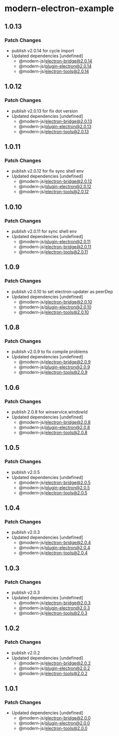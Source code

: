 # modern-electron-example

## 1.0.13

### Patch Changes

- publish v2.0.14 for cycle import
- Updated dependencies [undefined]
  - @modern-js/electron-bridge@2.0.14
  - @modern-js/plugin-electron@2.0.14
  - @modern-js/electron-tools@2.0.14

## 1.0.12

### Patch Changes

- publish v2.0.13 for fix dot version
- Updated dependencies [undefined]
  - @modern-js/electron-bridge@2.0.13
  - @modern-js/plugin-electron@2.0.13
  - @modern-js/electron-tools@2.0.13

## 1.0.11

### Patch Changes

- publish v2.0.12 for fix sync shell env
- Updated dependencies [undefined]
  - @modern-js/electron-bridge@2.0.12
  - @modern-js/plugin-electron@2.0.12
  - @modern-js/electron-tools@2.0.12

## 1.0.10

### Patch Changes

- publish v2.0.11 for sync shell env
- Updated dependencies [undefined]
  - @modern-js/plugin-electron@2.0.11
  - @modern-js/electron-bridge@2.0.11
  - @modern-js/electron-tools@2.0.11

## 1.0.9

### Patch Changes

- publish v2.0.10 to set electron-updater as peerDep
- Updated dependencies [undefined]
  - @modern-js/electron-bridge@2.0.10
  - @modern-js/plugin-electron@2.0.10
  - @modern-js/electron-tools@2.0.10

## 1.0.8

### Patch Changes

- publish v2.0.9 to fix compile problems
- Updated dependencies [undefined]
  - @modern-js/electron-bridge@2.0.9
  - @modern-js/plugin-electron@2.0.9
  - @modern-js/electron-tools@2.0.9

## 1.0.6

### Patch Changes

- publish 2.0.8 for winservice.windowId
- Updated dependencies [undefined]
  - @modern-js/electron-bridge@2.0.8
  - @modern-js/plugin-electron@2.0.8
  - @modern-js/electron-tools@2.0.8

## 1.0.5

### Patch Changes

- publish v2.0.5
- Updated dependencies [undefined]
  - @modern-js/electron-bridge@2.0.5
  - @modern-js/plugin-electron@2.0.5
  - @modern-js/electron-tools@2.0.5

## 1.0.4

### Patch Changes

- publish v2.0.3
- Updated dependencies [undefined]
  - @modern-js/electron-bridge@2.0.4
  - @modern-js/plugin-electron@2.0.4
  - @modern-js/electron-tools@2.0.4

## 1.0.3

### Patch Changes

- publish v2.0.3
- Updated dependencies [undefined]
  - @modern-js/electron-bridge@2.0.3
  - @modern-js/plugin-electron@2.0.3
  - @modern-js/electron-tools@2.0.3

## 1.0.2

### Patch Changes

- publish v2.0.2
- Updated dependencies [undefined]
  - @modern-js/electron-bridge@2.0.2
  - @modern-js/plugin-electron@2.0.2
  - @modern-js/electron-tools@2.0.2

## 1.0.1

### Patch Changes

- Updated dependencies [undefined]
  - @modern-js/electron-bridge@2.0.0
  - @modern-js/plugin-electron@2.0.0
  - @modern-js/electron-tools@2.0.0
